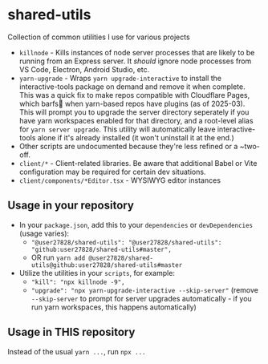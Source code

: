 # shared-utils

Collection of common utilities I use for various projects

 - `killnode` - Kills instances of node server processes that are likely to be running from an Express server.  It *should* ignore node processes from VS Code, Electron, Android Studio, etc.
 - `yarn-upgrade` - Wraps `yarn upgrade-interactive` to install the interactive-tools package on demand and remove it when complete.  This was a quick fix to make repos compatible with Cloudflare Pages, which barfs🤢 when yarn-based repos have plugins (as of 2025-03).  This will prompt you to upgrade the server directory seperately if you have yarn workspaces enabled for that directory, and a root-level alias for `yarn server upgrade`.
 This utility will automatically leave interactive-tools alone if it's already installed (it won't uninstall it at the end.)
 - Other scripts are undocumented because they're less refined or a ~two-off.
 - `client/*` - Client-related libraries.  Be aware that additional Babel or Vite configuration may be required for certain dev situations.
 - `client/components/*Editor.tsx` - WYSIWYG editor instances
  
## Usage in your repository

- In your `package.json`, add this to your `dependencies` or `devDependencies` (usage varies):
  - `"@user27828/shared-utils": "@user27828/shared-utils": "github:user27828/shared-utils#master",` 
  - OR run `yarn add @user27828/shared-utils@github:user27828/shared-utils#master`
- Utilize the utilities in your `scripts`, for example:
  - `"kill": "npx killnode -9",`
  - `"upgrade": "npx yarn-upgrade-interactive --skip-server"` (remove `--skip-server` to prompt for server upgrades automatically - if you run yarn workspaces, this happens automatically)

## Usage in THIS repository

Instead of the usual `yarn ...`, run `npx ...`